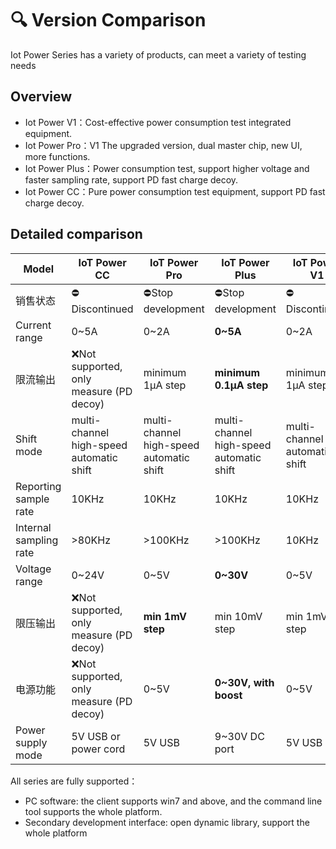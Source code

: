 # 🔍 Version Comparison

Iot Power Series has a variety of products, can meet a variety of testing needs

## Overview

- Iot Power V1：Cost-effective power consumption test integrated equipment.
- Iot Power Pro：V1 The upgraded version, dual master chip, new UI, more functions.
- Iot Power Plus：Power consumption test, support higher voltage and faster sampling rate, support PD fast charge decoy.
- Iot Power CC：Pure power consumption test equipment, support PD fast charge decoy.

## Detailed comparison

|    Model    |        IoT Power CC         |   IoT Power Pro    |   IoT Power Plus   |  IoT Power V1  |
| ---------- | --------------------------- | ------------------ | ------------------ | -------------- |
| 销售状态   | ⛔Discontinued |⛔Stop development |⛔Stop development |⛔Discontinued        |
| Current range   | 0~5A                        | 0~2A               | **0~5A**               | 0~2A           |
| 限流输出   | ❌Not supported, only measure (PD decoy) | minimum 1μA step | **minimum 0.1μA step** | minimum 1μA step    |
| Shift mode | multi-channel high-speed automatic shift | multi-channel high-speed automatic shift | multi-channel high-speed automatic shift | multi-channel automatic shift |
| Reporting sample rate | 10KHz                       | 10KHz              | 10KHz              | 10KHz          |
| Internal sampling rate | >80KHz                      | >100KHz            | >100KHz            | 10KHz          |
| Voltage range   | 0~24V                       | 0~5V               | **0~30V**              | 0~5V           |
| 限压输出   | ❌Not supported, only measure (PD decoy) | **min 1mV step** | min 10mV step | min 1mV step    |
| 电源功能   | ❌Not supported, only measure (PD decoy) | 0~5V | **0~30V, with boost**      | 0~5V           |
| Power supply mode | 5V USB or power cord | 5V USB | 9~30V DC port         | 5V USB         |

All series are fully supported：

- PC software: the client supports win7 and above, and the command line tool supports the whole platform.
- Secondary development interface: open dynamic library, support the whole platform

